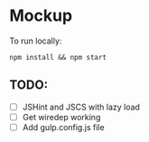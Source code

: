 # Mockup

To run locally:
```
npm install && npm start
```
## TODO:

- [ ] JSHint and JSCS with lazy load
- [ ] Get wiredep working
- [ ] Add gulp.config.js file
